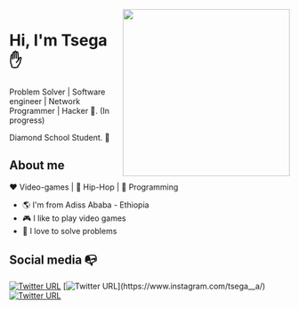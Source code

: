 <img align="right" width="300" height="300" src="https://www.google.com/url?sa=i&url=https%3A%2F%2Fallhtaccess.info%2F25-gif-images-related-to-programming%2F&psig=AOvVaw20tRRF-zc08iNMaqBEuVDm&ust=1596722986164000&source=images&cd=vfe&ved=0CAIQjRxqFwoTCMj9nuaehOsCFQAAAAAdAAAAABAD">


# Hi, I'm Tsega :hand:

Problem Solver | Software engineer | Network Programmer | Hacker :robot:. (In progress)

Diamond School Student. :school:

## About me 

:heart: Video-games | :black_heart: Hip-Hop | :blue_heart: Programming

- :earth_americas: I'm from Adiss Ababa - Ethiopia
- :video_game: I like to play video games
- :gem: I love to solve problems


## Social media :mailbox_with_no_mail:

[![Twitter URL](https://img.shields.io/twitter/url?color=%231DA1F2&label=follow&logo=twitter&logoColor=%231DA1F2&style=flat-square&url=https%3A%2F%2Fwww.reddit.com%2Fuser%2FFatChicken277)](https://twitter.com/t41die)
[![Twitter URL](https://img.shields.io/twitter/url?color=%23fb3958&label=follow&logo=instagram&logoColor=%23fb3958&style=flat-square&url=https%3A%2F%2Fwww.instagram.com%2Falejorc_)](https://www.instagram.com/tsega__a/)
[![Twitter URL](https://img.shields.io/twitter/url?color=orange&label=follow&logo=reddit&logoColor=orange&style=flat-square&url=https%3A%2F%2Fwww.reddit.com%2Fuser%2FFatChicken277)](https://www.reddit.com/user/DieHardT4121)

